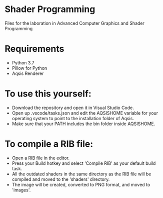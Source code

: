 # Shader Programming
Files for the laboration in Advanced Computer Graphics and Shader Programming

# Requirements
* Python 3.7
* Pillow for Python
* Aqsis Renderer

# To use this yourself:
* Download the repository and open it in Visual Studio Code.
* Open up .vscode/tasks.json and edit the AQSISHOME variable for your operating system to point to the installation folder of Aqsis.
* Make sure that your PATH includes the bin folder inside AQSISHOME.

# To compile a RIB file:
* Open a RIB file in the editor.
* Press your Build hotkey and select 'Compile RIB' as your default build task.
* All the outdated shaders in the same directory as the RIB file will be compiled and moved to the 'shaders' directory.
* The image will be created, converted to PNG format, and moved to 'images'.

